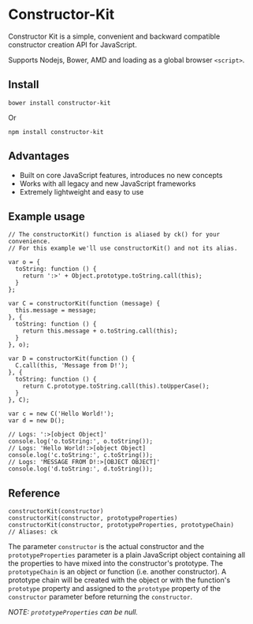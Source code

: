Constructor-Kit
===============

Constructor Kit is a simple, convenient and backward compatible constructor creation API for JavaScript.

Supports Nodejs, Bower, AMD and loading as a global browser `<script>`.

## Install

    bower install constructor-kit

Or

    npm install constructor-kit


## Advantages

- Built on core JavaScript features, introduces no new concepts
- Works with all legacy and new JavaScript frameworks
- Extremely lightweight and easy to use


## Example usage

    // The constructorKit() function is aliased by ck() for your convenience.
    // For this example we'll use constructorKit() and not its alias.

    var o = {
      toString: function () {
        return ':>' + Object.prototype.toString.call(this);
      }
    };

    var C = constructorKit(function (message) {
      this.message = message;
    }, {
      toString: function () {
        return this.message + o.toString.call(this);
      }
    }, o);

    var D = constructorKit(function () {
      C.call(this, 'Message from D!');
    }, {
      toString: function () {
        return C.prototype.toString.call(this).toUpperCase();
      }
    }, C);

    var c = new C('Hello World!');
    var d = new D();

    // Logs: ':>[object Object]'
    console.log('o.toString:', o.toString()); 
    // Logs: 'Hello World!:>[object Object]
    console.log('c.toString:', c.toString()); 
    // Logs: 'MESSAGE FROM D!:>[OBJECT OBJECT]'
    console.log('d.toString:', d.toString());


## Reference

    constructorKit(constructor)
    constructorKit(constructor, prototypeProperties)
    constructorKit(constructor, prototypeProperties, prototypeChain)
    // Aliases: ck

The parameter `constructor` is the actual constructor and the `prototypeProperties` parameter is a plain JavaScript object containing all the properties to have mixed into the constructor's prototype. The `prototypeChain` is an object or function (i.e. another constructor). A prototype chain will be created with the object or with the function's `prototype` property and assigned to the `prototype` property of the `constructor` parameter before returning the `constructor`.

*NOTE: `prototypeProperties` can be null.*

